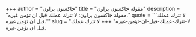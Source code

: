 +++
author = "جاكسون براون"
title = "مقولة جاكسون براون"
description = "مقولة جاكسون براون: لا تترك عملك قبل ان تؤمن غيره."
quote = '''لا تترك عملك قبل ان تؤمن غيره.'''
slug = "لا-تترك-عملك-قبل-ان-تؤمن-غيره"
+++
لا تترك عملك قبل ان تؤمن غيره.
